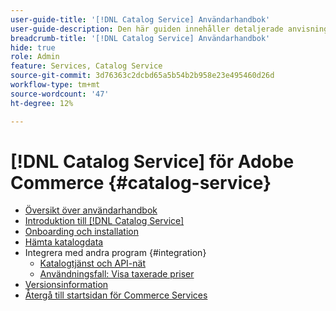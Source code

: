 ```yaml
---
user-guide-title: '[!DNL Catalog Service] Användarhandbok'
user-guide-description: Den här guiden innehåller detaljerade anvisningar om hur du använder [!DNL Catalog Service] för Adobe Commerce.
breadcrumb-title: '[!DNL Catalog Service] Användarhandbok'
hide: true
role: Admin
feature: Services, Catalog Service
source-git-commit: 3d76363c2dcbd65a5b54b2b958e23e495460d26d
workflow-type: tm+mt
source-wordcount: '47'
ht-degree: 12%

---
```


# [!DNL Catalog Service] för Adobe Commerce {#catalog-service}

- [Översikt över användarhandbok](guide-overview.md)
- [Introduktion till  [!DNL Catalog Service]](overview.md)
- [Onboarding och installation](installation.md)
- [Hämta katalogdata](graphql-queries.md)
- Integrera med andra program {#integration}
   - [Katalogtjänst och API-nät](mesh.md)
   - [Användningsfall: Visa taxerade priser](taxes.md)
- [Versionsinformation](release-notes.md)
- [Återgå till startsidan för Commerce Services](https://experienceleague.adobe.com/en/docs/commerce/user-guides/home)


